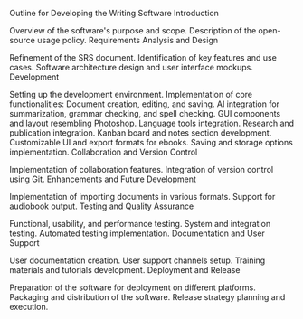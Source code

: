   Outline for Developing the Writing Software
Introduction

Overview of the software's purpose and scope.
Description of the open-source usage policy.
Requirements Analysis and Design

Refinement of the SRS document.
Identification of key features and use cases.
Software architecture design and user interface mockups.
Development

Setting up the development environment.
Implementation of core functionalities:
Document creation, editing, and saving.
AI integration for summarization, grammar checking, and spell checking.
GUI components and layout resembling Photoshop.
Language tools integration.
Research and publication integration.
Kanban board and notes section development.
Customizable UI and export formats for ebooks.
Saving and storage options implementation.
Collaboration and Version Control

Implementation of collaboration features.
Integration of version control using Git.
Enhancements and Future Development

Implementation of importing documents in various formats.
Support for audiobook output.
Testing and Quality Assurance

Functional, usability, and performance testing.
System and integration testing.
Automated testing implementation.
Documentation and User Support

User documentation creation.
User support channels setup.
Training materials and tutorials development.
Deployment and Release

Preparation of the software for deployment on different platforms.
Packaging and distribution of the software.
Release strategy planning and execution.
